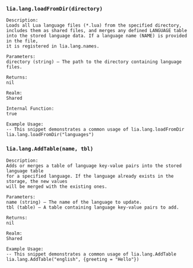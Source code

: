 ### `lia.lang.loadFromDir(directory)`

    
    Description:
    Loads all Lua language files (*.lua) from the specified directory,
    includes them as shared files, and merges any defined LANGUAGE table
    into the stored language data. If a language name (NAME) is provided in the file,
    it is registered in lia.lang.names.
    
    Parameters:
    directory (string) – The path to the directory containing language files.
    
    Returns:
    nil
    
    Realm:
    Shared
    
    Internal Function:
    true
    
    Example Usage:
    -- This snippet demonstrates a common usage of lia.lang.loadFromDir
    lia.lang.loadFromDir("languages")

### `lia.lang.AddTable(name, tbl)`

    
    Description:
    Adds or merges a table of language key-value pairs into the stored language table
    for a specified language. If the language already exists in the storage, the new values
    will be merged with the existing ones.
    
    Parameters:
    name (string) – The name of the language to update.
    tbl (table) – A table containing language key-value pairs to add.
    
    Returns:
    nil
    
    Realm:
    Shared
    
    Example Usage:
    -- This snippet demonstrates a common usage of lia.lang.AddTable
    lia.lang.AddTable("english", {greeting = "Hello"})

